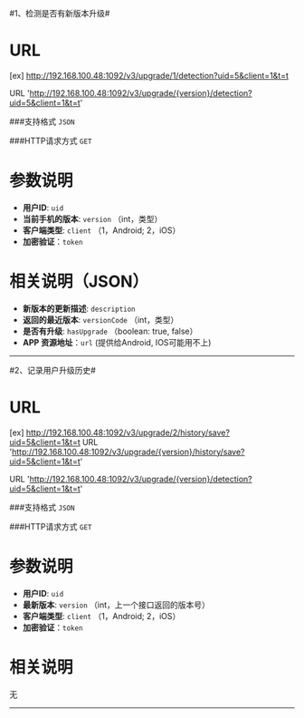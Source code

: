 #1、检测是否有新版本升级#

URL
====
[ex] http://192.168.100.48:1092/v3/upgrade/1/detection?uid=5&client=1&t=t

URL 'http://192.168.100.48:1092/v3/upgrade/{version}/detection?uid=5&client=1&t=t'

###支持格式 `JSON`

###HTTP请求方式 `GET`

参数说明
====

+ **用户ID**: `uid` 
+ **当前手机的版本**: `version`  （int，类型）
+ **客户端类型**: `client`  （1，Android; 2，iOS）
+ **加密验证**：`token`  

相关说明（JSON）
===
+ **新版本的更新描述**: `description` 
+ **返回的最近版本**: `versionCode`  （int，类型）
+ **是否有升级**: `hasUpgrade`  （boolean: true, false）
+ **APP 资源地址**：`url` (提供给Android, IOS可能用不上)

******

#2、记录用户升级历史#

URL
====
[ex] http://192.168.100.48:1092/v3/upgrade/2/history/save?uid=5&client=1&t=t
URL 'http://192.168.100.48:1092/v3/upgrade/{version}/history/save?uid=5&client=1&t=t'

URL 'http://192.168.100.48:1092/v3/upgrade/{version}/detection?uid=5&client=1&t=t'

###支持格式 `JSON`

###HTTP请求方式 `GET`

参数说明
====

+ **用户ID**: `uid` 
+ **最新版本**: `version`  （int，上一个接口返回的版本号）
+ **客户端类型**: `client`  （1，Android; 2，iOS）
+ **加密验证**：`token`  

相关说明
===
无

******